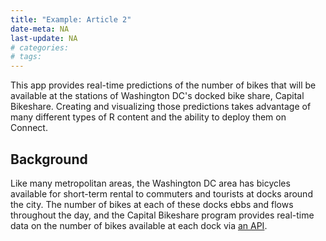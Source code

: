 ```yaml
---
title: "Example: Article 2"
date-meta: NA
last-update: NA
# categories:
# tags:
---
```


This app provides real-time predictions of the number of bikes that will be available at the stations of Washington DC's docked bike share, Capital Bikeshare. Creating and visualizing those predictions takes advantage of many different types of R content and the ability to deploy them on Connect.

## Background

Like many metropolitan areas, the Washington DC area has bicycles available for short-term rental to commuters and tourists at docks around the city. The number of bikes at each of these docks ebbs and flows throughout the day, and the Capital Bikeshare program provides real-time data on the number of bikes available at each dock via [an API](https://www.capitalbikeshare.com/system-data).